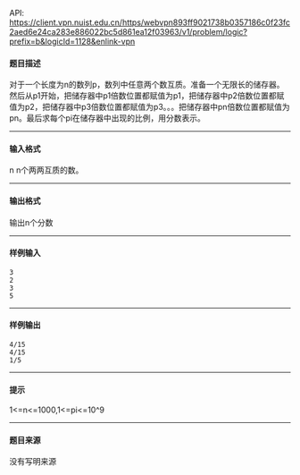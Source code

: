 API: https://client.vpn.nuist.edu.cn/https/webvpn893ff9021738b0357186c0f23fc2aed6e24ca283e886022bc5d861ea12f03963/v1/problem/logic?prefix=b&logicId=1128&enlink-vpn

#### 题目描述

对于一个长度为n的数列p，数列中任意两个数互质。准备一个无限长的储存器。然后从p1开始，把储存器中p1倍数位置都赋值为p1，把储存器中p2倍数位置都赋值为p2，把储存器中p3倍数位置都赋值为p3。。。把储存器中pn倍数位置都赋值为pn。最后求每个pi在储存器中出现的比例，用分数表示。

---

#### 输入格式

n n个两两互质的数。

---

#### 输出格式

输出n个分数

---

#### 样例输入
```
3
2
3
5
```

---

#### 样例输出
```
4/15
4/15
1/5
```

---

#### 提示

1<=n<=1000,1<=pi<=10^9

---

#### 题目来源

没有写明来源